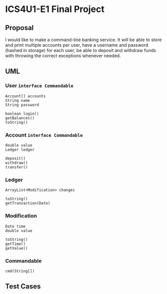 # ICS4U1-E1 Final Project
## Proposal
I would like to make a command-line banking service. It will be able to store and print multiple accounts per user, have a username and password (hashed in storage) for each user, be able to deposit and withdraw funds with throwing the correct exceptions whenever needed.
## UML
### User `interface Commandable`
```
Account[] accounts
String name
String password
```
```
boolean login()
getBalances()
toString()
```
### Account `interface Commandable`
```
double value
Ledger ledger
```
```
deposit()
withdraw()
transfer()
```
### Ledger
```
ArrayList<Modification> changes
```
```
toString()
getTransaction(Date)
```
### Modification
```
Date time
double value
```
```
toString()
getTime()
getValue()
```
### Commandable
```
cmd(String[])
```
## Test Cases
